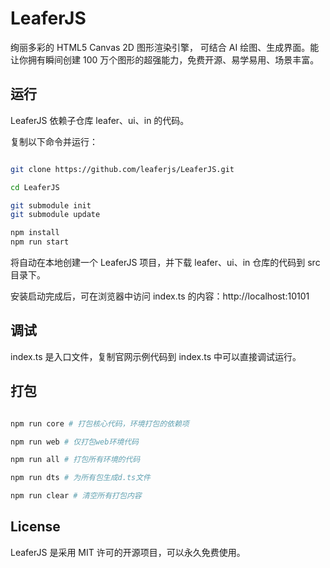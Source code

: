 # LeaferJS

绚丽多彩的 HTML5 Canvas 2D 图形渲染引擎， 可结合 AI 绘图、生成界面。能让你拥有瞬间创建 100 万个图形的超强能力，免费开源、易学易用、场景丰富。

## 运行

LeaferJS 依赖子仓库 leafer、ui、in 的代码。

复制以下命令并运行：

```sh

git clone https://github.com/leaferjs/LeaferJS.git

cd LeaferJS

git submodule init
git submodule update

npm install
npm run start

```

将自动在本地创建一个 LeaferJS 项目，并下载 leafer、ui、in 仓库的代码到 src 目录下。

安装启动完成后，可在浏览器中访问 index.ts 的内容：http://localhost:10101

## 调试

index.ts 是入口文件，复制官网示例代码到 index.ts 中可以直接调试运行。

## 打包

```sh

npm run core # 打包核心代码，环境打包的依赖项

npm run web # 仅打包web环境代码

npm run all # 打包所有环境的代码

npm run dts # 为所有包生成d.ts文件

npm run clear # 清空所有打包内容


```

## License

LeaferJS 是采用 MIT 许可的开源项目，可以永久免费使用。
